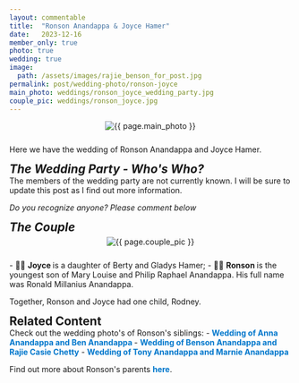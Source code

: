 ```yaml
---
layout: commentable
title:  "Ronson Anandappa & Joyce Hamer"
date:   2023-12-16 
member_only: true 
photo: true
wedding: true 
image:
  path: /assets/images/rajie_benson_for_post.jpg
permalink: post/wedding-photo/ronson-joyce
main_photo: weddings/ronson_joyce_wedding_party.jpg
couple_pic: weddings/ronson_joyce.jpg
---
```


<style>
  
  h2 {
    margin-bottom: 0px;
    margin-top: 0px;
  }

  h3 {
    margin-bottom: 0px;
    margin-top: 10px;
  }

  ul {
    margin-top: 10px;
  }

   .responsive-image {
    max-width: 50%;
    height: auto;
  }

 .responsive-image-main {
    max-width: 90%;
    height: auto;
  }
  .image-container {
    display: flex;
    justify-content: center; /* Centers horizontally */
    align-items: center; /* Centers vertically */
    margin-bottom: 25px;
    margin-top: 5px;
  }
</style>


<link rel="stylesheet" href="{{ site.baseurl }}/assets/css/pagination.css" type="text/css">
<link rel="stylesheet" href="{{ site.baseurl }}/assets/css/links.css" type="text/css">


<div class="image-container">
  <img src="{{ site.baseurl }}/assets/images/{{ page.main_photo }}" alt="{{ page.main_photo }}" class="responsive-image-main">
</div>

Here we have the wedding of Ronson Anandappa and Joyce Hamer. 

<h2> <i> The Wedding Party - Who's Who? </i> </h2>
The members of the wedding party are not currently known. I will be sure to update this post as I find out more information. 

<i> Do you recognize anyone? Please comment below </i>

<h2> <i> The Couple </i> </h2>
<div class="image-container">
  <img src="{{ site.baseurl }}/assets/images/{{ page.couple_pic }}" alt="{{ page.couple_pic }}" class="responsive-image">
</div>
- &#x1F470;&#x1F3FE; <b>Joyce </b> is a daughter of Berty and Gladys Hamer;
- &#x1F935;&#x1F3FE; <b>Ronson </b> is the youngest son of Mary Louise and Philip Raphael Anandappa. His full name was Ronald Millanius Anandappa.

Together, Ronson and Joyce had one child, Rodney. 


<h2> Related Content </h2>
Check out the wedding photo's of Ronson's siblings:
- <a href="{{ site.baseurl }}/members/2023/07/18/photo-of-the-week" target="_blank"  style="color:#0077CC;text-decoration:none;font-weight:bold;"> Wedding of Anna Anandappa and Ben Anandappa </a>
-  <a href="{{ site.baseurl }}/members/2023/07/01/photo-of-the-week" target="_blank"  style="color:#0077CC;text-decoration:none;font-weight:bold;"> Wedding of Benson Anandappa and Rajie Casie Chetty</a>
- <a href="{{ site.baseurl }}/post/wedding-photo/tony-marnie" target="_blank"  style="color:#0077CC;text-decoration:none;font-weight:bold;"> Wedding of Tony Anandappa and Marnie Anandappa </a>

Find out more about Ronson's parents <a href="{{ site.baseurl }}/post/families/philip-raphael-mary-louise" target="_blank"  style="color:#0077CC;text-decoration:none;font-weight:bold;">here</a>. 


